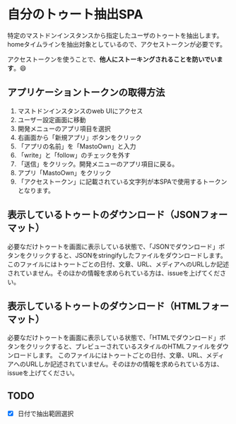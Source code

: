 # 自分のトゥート抽出SPA

特定のマストドンインスタンスから指定したユーザのトゥートを抽出します。
homeタイムラインを抽出対象としているので、アクセストークンが必要です。

アクセストークンを使うことで、**他人にストーキングされることを防いでいます**。:smile:

## アプリケーショントークンの取得方法

1. マストドンインスタンスのweb UIにアクセス
1. ユーザー設定画面に移動
1. 開発メニューのアプリ項目を選択
1. 右画面から「新規アプリ」ボタンをクリック
1. 「アプリの名前」を「MastoOwn」と入力
1. 「write」と「follow」のチェックを外す
1. 「送信」をクリック。開発メニューのアプリ項目に戻る。
1. アプリ「MastoOwn」をクリック
1. 「アクセストークン」に記載されている文字列が本SPAで使用するトークンとなります。

## 表示しているトゥートのダウンロード（JSONフォーマット）

必要なだけトゥートを画面に表示している状態で、「JSONでダウンロード」ボタンをクリックすると、JSONをstringifyしたファイルをダウンロードします。
このファイルにはトゥートごとの日付、文章、URL、メディアへのURLしか記述されていません。そのほかの情報を求められている方は、issueを上げてください。

## 表示しているトゥートのダウンロード（HTMLフォーマット）

必要なだけトゥートを画面に表示している状態で、「HTMLでダウンロード」ボタンをクリックすると、プレビューされているスタイルのHTMLファイルをダウンロードします。
このファイルにはトゥートごとの日付、文章、URL、メディアへのURLしか記述されていません。そのほかの情報を求められている方は、issueを上げてください。

## TODO

- [x] 日付で抽出範囲選択
